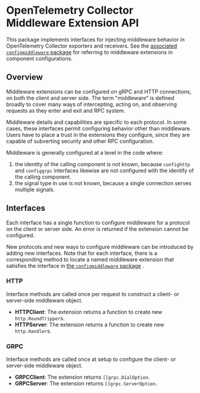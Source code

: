 # OpenTelemetry Collector Middleware Extension API

This package implements interfaces for injecting middleware behavior
in OpenTelemetry Collector exporters and receivers.  See the
[associated `configmiddleware` package](../../config/configmiddleware/README.md)
for referring to middleware
extensions in component configurations.

## Overview

Middleware extensions can be configured on gRPC and HTTP connections,
on both the client and server side.  The term "middleware" is defined
broadly to cover many ways of intercepting, acting on, and observing
requests as they enter and exit and RPC system.

Middleware details and capabilities are specific to each protocol.  In
some cases, these interfaces permit configuring behavior other than
middleware.  Users have to place a trust in the extensions they
configure, since they are capable of subverting security and other RPC
configuration.

Middleware is generally configured at a level in the code where:

1. the identity of the calling component is not known, because
   `confighttp` and `configgrpc` interfaces likewise are not configured
   with the identify of the calling component.
2. the signal type in use is not known, because a single connection
   serves multiple signals.

## Interfaces

Each interface has a single function to configure middleware for a
protocol on the client or server side.  An error is returned if the
extension cannot be configured.

New protocols and new ways to configure middleware can be introduced
by adding new interfaces.  Note that for each interface, there is a
corresponding method to locate a named middleware extension that
satisfies the interface in
[the `configmiddleware` package](../../config/configmiddleware/README.md) .

### HTTP

Interface methods are called once per request to construct a client-
or server-side middleware object.

- **HTTPClient**: The extension returns a function to create new `http.RoundTripper`s.
- **HTTPServer**: The extension returns a function to create new `http.Handler`s.

### GRPC

Interface methods are called once at setup to configure the client- or
server-side middleware object.

- **GRPCClient**: The extension returns `[]grpc.DialOption`.
- **GRPCServer**: The extension returns `[]grpc.ServerOption`.
